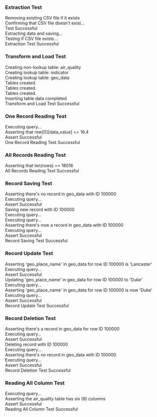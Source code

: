 ### Extraction Test ### 

Removing existing CSV file if it exists <br />
Confirming that CSV file doesn't exist... <br />
Test Successful <br />
Extracting data and saving... <br />
Testing if CSV file exists... <br />
Extraction Test Successful


### Transform and Load Test ### 

Creating non-lookup table: air_quality <br />
Creating lookup table: indicator <br />
Creating lookup table: geo_data <br />
Tables created. <br />
Tables created. <br />
Tables created. <br />
Inserting table data completed <br />
Transform and Load Test Successful


### One Record Reading Test ### 

Executing query... <br />
Asserting that row[0][data_value] == 16.4 <br />
Assert Successful <br />
One Record Reading Test Successful


### All Records Reading Test ### 

Asserting that len(rows) == 18016 <br />
All Records Reading Test Successful


### Record Saving Test ### 

Asserting there's no record in geo_data with ID 100000 <br />
Executing query... <br />
Assert Successful <br />
Saving new record with ID 100000 <br />
Executing query... <br />
Executing query... <br />
Asserting there's now a record in geo_data with ID 100000 <br />
Executing query... <br />
Assert Successful <br />
Record Saving Test Successful


### Record Update Test ### 

Asserting 'geo_place_name' in geo_data for row ID 100000 is 'Lancaster' <br />
Executing query... <br />
Assert Successful <br />
Updating 'geo_place_name' in geo_data for row ID 100000 to 'Duke' <br />
Executing query... <br />
Asserting 'geo_place_name' in geo_data for row ID 100000 is now 'Duke' <br />
Executing query... <br />
Assert Successful <br />
Record Update Test Successful


### Record Deletion Test ### 

Asserting there's a record in geo_data for row ID 100000 <br />
Executing query... <br />
Assert Successful <br />
Deleting record with ID 100000 <br />
Executing query... <br />
Asserting there's no record in geo_data with ID 100000 <br />
Executing query... <br />
Assert Successful <br />
Record Deletion Test Successful


### Reading All Column Test ### 

Executing query... <br />
Asserting the air_quality table has six (6) columns <br />
Assert Successful <br />
Reading All Column Test Successful



